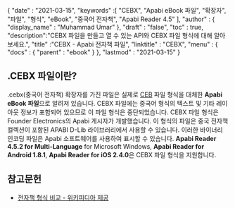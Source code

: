 {
  "date" : "2021-03-15",
  "keywords" :[ "CEBX", "Apabi eBook 파일", "확장자", "파일", "형식", "eBook", "중국어 전자책", "Apabi Reader 4.5" ],
  "author" : {
    "display_name" : "Muhammad Umar"
},
  "draft" : "false",
  "toc" : true,
  "description":"CEBX 파일을 만들고 열 수 있는 API와 CEBX 파일 형식에 대해 알아보세요.",
  "title" :"CEBX - Apabi 전자책 파일",
  "linktitle" : "CEBX",
  "menu" : {
    "docs" : {
      "parent" : "ebook"
}
},
  "lastmod" : "2021-03-15"
}

## .CEBX 파일이란?

.cebx(중국어 전자책) 확장자를 가진 파일은 실제로 [CEB](/ko/ebook/ceb/) 파일 형식을 대체한 **Apabi eBook 파일**으로 알려져 있습니다. CEBX 파일에는 중국어 형식의 텍스트 및 기타 레이아웃 정보가 포함되어 있으므로 이 파일 형식은 중단되었습니다. CEBX 파일 형식은 Founder Electronics의 Apabi 게시자가 개발했습니다. 이 형식의 파일은 중국 전자책 컬렉션이 포함된 APABI D-Lib 라이브러리에서 사용할 수 있습니다. 이러한 바이너리 인코딩 파일은 Apabi 소프트웨어를 사용하여 표시할 수 있습니다. **Apabi Reader 4.5.2 for Multi-Language** for Microsoft Windows, **Apabi Reader for Android 1.8.1**, **Apabi Reader for iOS 2.4.0**은 CEBX 파일 형식을 지원합니다.

## 참고문헌

* [전자책 형식 비교 - 위키피디아 제공](https://en.wikipedia.org/wiki/Comparison_of_e-book_formats)

